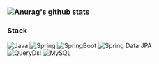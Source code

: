 ### ![Anurag's github stats](https://github-readme-stats.vercel.app/api?username=skysrd&show_icons=true)

### Stack
![Java](https://img.shields.io/static/v1?style=for-the-badge&message=Java&color=F05032&logo=Java&logoColor=FFFFFF&label=)
![Spring](https://img.shields.io/static/v1?style=for-the-badge&message=Spring&color=6DB33F&logo=Spring&logoColor=FFFFFF&label=)
![SpringBoot](https://img.shields.io/static/v1?style=for-the-badge&message=SpringBoot&color=6DB33F&logo=SpringBoot&logoColor=FFFFFF&label=)
![Spring Data JPA](https://img.shields.io/static/v1?style=for-the-badge&message=Spring+Data+JPA&color=6DB33F&logo=JPA&logoColor=FFFFFF&label=)  
![QueryDsl](https://img.shields.io/static/v1?style=for-the-badge&message=QueryDsl&color=6DB33F&logo=QueryDsl&logoColor=FFFFFF&label=)
![MySQL](https://img.shields.io/static/v1?style=for-the-badge&message=MySQL&color=4479A1&logo=MySQL&logoColor=FFFFFF&label=)

<!---
skysrd/skysrd is a ✨ special ✨ repository because its `README.md` (this file) appears on your GitHub profile.
You can click the Preview link to take a look at your changes.
--->
